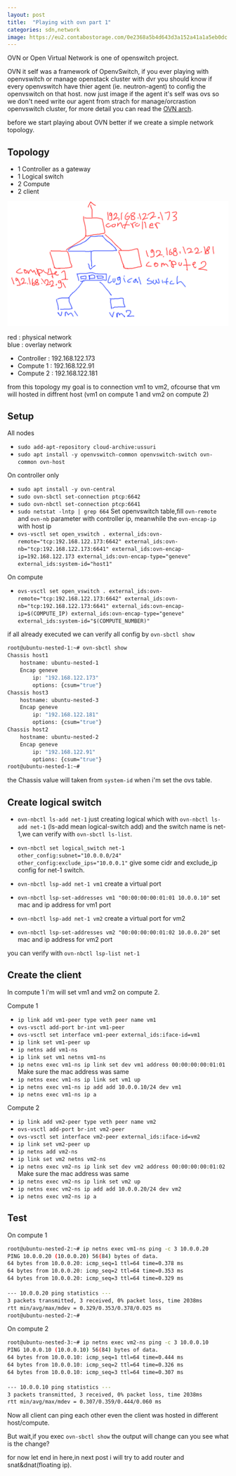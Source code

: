 ```yaml
---
layout: post
title:  "Playing with ovn part 1"
categories: sdn,network
image: https://eu2.contabostorage.com/0e2368a5b4d643d3a152a41a1a5eb0dc:kano/1902ab1c-b36f-4856-a99a-a95bae41658b.JPG
---
```

OVN or Open Virtual Network is one of openswitch project.

OVN it self was a framework of OpenvSwitch, if you ever playing with openvswitch or manage openstack cluster with dvr you should know if every openvswitch have thier agent (ie. neutron-agent) to config the openvswitch on that host. now just image if the agent it's self was ovs so we don't need write our agent from strach for manage/orcrastion openvswitch cluster, for more detail you can read the [OVN arch](https://www.ovn.org/en/architecture/).

before we start playing about OVN better if we create a simple network topology.

## Topology
- 1 Controller as a gateway
- 1 Logical switch
- 2 Compute 
- 2 client

![1.png](../../assets/img/sdn/1.png)

red : physical network  
blue : overlay network

- Controller : 192.168.122.173
- Compute 1 : 192.168.122.91
- Compute 2 : 192.168.122.181

from this topology my goal is to connection vm1 to vm2, ofcourse that vm will hosted in diffrent host (vm1 on compute 1 and vm2 on compute 2)

## Setup

All nodes
- `sudo add-apt-repository cloud-archive:ussuri`
- `sudo apt install -y openvswitch-common openvswitch-switch ovn-common ovn-host`

On controller only
- `sudo apt install -y ovn-central`
- `sudo ovn-sbctl set-connection ptcp:6642`
- `sudo ovn-nbctl set-connection ptcp:6641`
- `sudo netstat -lntp | grep 664`
Set openvswitch table,fill `ovn-remote` and `ovn-nb` parameter with controller ip, meanwhile the `ovn-encap-ip` with host ip
- `ovs-vsctl set open_vswitch . external_ids:ovn-remote="tcp:192.168.122.173:6642" external_ids:ovn-nb="tcp:192.168.122.173:6641" external_ids:ovn-encap-ip=192.168.122.173 external_ids:ovn-encap-type="geneve" external_ids:system-id="host1"`

On compute
- `ovs-vsctl set open_vswitch . external_ids:ovn-remote="tcp:192.168.122.173:6642" external_ids:ovn-nb="tcp:192.168.122.173:6641" external_ids:ovn-encap-ip=$(COMPUTE_IP) external_ids:ovn-encap-type="geneve" external_ids:system-id="$(COMPUTE_NUMBER)"`

if all already executed we can verify all config by `ovn-sbctl show`

```bash
root@ubuntu-nested-1:~# ovn-sbctl show
Chassis host1
    hostname: ubuntu-nested-1
    Encap geneve
        ip: "192.168.122.173"
        options: {csum="true"}
Chassis host3
    hostname: ubuntu-nested-3
    Encap geneve
        ip: "192.168.122.181"
        options: {csum="true"}
Chassis host2
    hostname: ubuntu-nested-2
    Encap geneve
        ip: "192.168.122.91"
        options: {csum="true"}
root@ubuntu-nested-1:~#
```
the Chassis value will taken from `system-id` when i'm set the ovs table.

## Create logical switch
- `ovn-nbctl ls-add net-1` just creating logical which with `ovn-nbctl ls-add net-1` (ls-add mean logical-switch add) and the switch name is net-1,we can verify with `ovn-sbctl ls-list`.
- `ovn-nbctl set logical_switch net-1 other_config:subnet="10.0.0.0/24" other_config:exclude_ips="10.0.0.1"` give some cidr and exclude_ip config for net-1 switch.
- `ovn-nbctl lsp-add net-1 vm1` create a virtual port 
- `ovn-nbctl lsp-set-addresses vm1 "00:00:00:00:01:01 10.0.0.10"` set mac and ip address for vm1 port

- `ovn-nbctl lsp-add net-1 vm2` create a virtual port for vm2
- `ovn-nbctl lsp-set-addresses vm2 "00:00:00:00:01:02 10.0.0.20"` set mac and ip address for vm2 port

you can verify with `ovn-nbctl lsp-list net-1`

## Create the client
In compute 1 i'm will set vm1 and vm2 on compute 2.

Compute 1 
- `ip link add vm1-peer type veth peer name vm1`
- `ovs-vsctl add-port br-int vm1-peer`
- `ovs-vsctl set interface vm1-peer external_ids:iface-id=vm1`
- `ip link set vm1-peer up`
- `ip netns add vm1-ns`
- `ip link set vm1 netns vm1-ns`
- `ip netns exec vm1-ns ip link set dev vm1 address 00:00:00:00:01:01` Make sure the mac address was same
- `ip netns exec vm1-ns ip link set vm1 up`
- `ip netns exec vm1-ns ip add add 10.0.0.10/24 dev vm1`
- `ip netns exec vm1-ns ip a`

Compute 2
- `ip link add vm2-peer type veth peer name vm2`
- `ovs-vsctl add-port br-int vm2-peer`
- `ovs-vsctl set interface vm2-peer external_ids:iface-id=vm2`
- `ip link set vm2-peer up`
- `ip netns add vm2-ns`
- `ip link set vm2 netns vm2-ns`
- `ip netns exec vm2-ns ip link set dev vm2 address 00:00:00:00:01:02` Make sure the mac address was same 
- `ip netns exec vm2-ns ip link set vm2 up`
- `ip netns exec vm2-ns ip add add 10.0.0.20/24 dev vm2`
- `ip netns exec vm2-ns ip a`

## Test
On compute 1
```bash
root@ubuntu-nested-2:~# ip netns exec vm1-ns ping -c 3 10.0.0.20
PING 10.0.0.20 (10.0.0.20) 56(84) bytes of data.
64 bytes from 10.0.0.20: icmp_seq=1 ttl=64 time=0.378 ms
64 bytes from 10.0.0.20: icmp_seq=2 ttl=64 time=0.353 ms
64 bytes from 10.0.0.20: icmp_seq=3 ttl=64 time=0.329 ms

--- 10.0.0.20 ping statistics ---
3 packets transmitted, 3 received, 0% packet loss, time 2038ms
rtt min/avg/max/mdev = 0.329/0.353/0.378/0.025 ms
root@ubuntu-nested-2:~#
```

On compute 2
```bash
root@ubuntu-nested-3:~# ip netns exec vm2-ns ping -c 3 10.0.0.10
PING 10.0.0.10 (10.0.0.10) 56(84) bytes of data.
64 bytes from 10.0.0.10: icmp_seq=1 ttl=64 time=0.444 ms
64 bytes from 10.0.0.10: icmp_seq=2 ttl=64 time=0.326 ms
64 bytes from 10.0.0.10: icmp_seq=3 ttl=64 time=0.307 ms

--- 10.0.0.10 ping statistics ---
3 packets transmitted, 3 received, 0% packet loss, time 2038ms
rtt min/avg/max/mdev = 0.307/0.359/0.444/0.060 ms
```

Now all client can ping each other even the client was hosted in different host/compute.


But wait,if you exec `ovn-sbctl show` the output will change can you see what is the change?

for now let end in here,in next post i will try to add router and snat&dnat(floating ip).